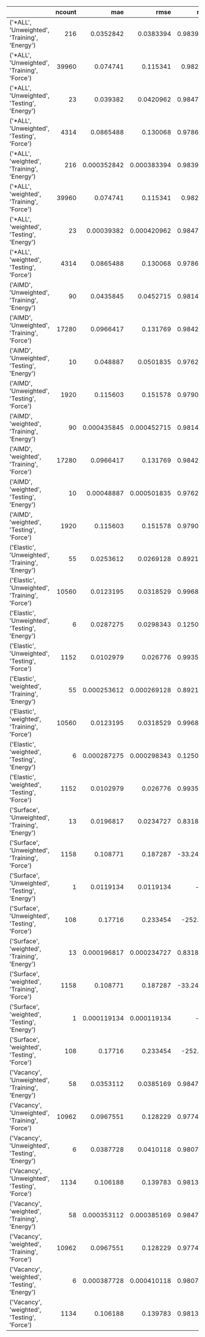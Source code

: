 |                                                 |   ncount |         mae |        rmse |         rsq |
|:------------------------------------------------|---------:|------------:|------------:|------------:|
| ('*ALL', 'Unweighted', 'Training', 'Energy')    |      216 | 0.0352842   | 0.0383394   |    0.983968 |
| ('*ALL', 'Unweighted', 'Training', 'Force')     |    39960 | 0.074741    | 0.115341    |    0.98253  |
| ('*ALL', 'Unweighted', 'Testing', 'Energy')     |       23 | 0.039382    | 0.0420962   |    0.984712 |
| ('*ALL', 'Unweighted', 'Testing', 'Force')      |     4314 | 0.0865488   | 0.130068    |    0.978625 |
| ('*ALL', 'weighted', 'Training', 'Energy')      |      216 | 0.000352842 | 0.000383394 |    0.983968 |
| ('*ALL', 'weighted', 'Training', 'Force')       |    39960 | 0.074741    | 0.115341    |    0.98253  |
| ('*ALL', 'weighted', 'Testing', 'Energy')       |       23 | 0.00039382  | 0.000420962 |    0.984712 |
| ('*ALL', 'weighted', 'Testing', 'Force')        |     4314 | 0.0865488   | 0.130068    |    0.978625 |
| ('AIMD', 'Unweighted', 'Training', 'Energy')    |       90 | 0.0435845   | 0.0452715   |    0.981463 |
| ('AIMD', 'Unweighted', 'Training', 'Force')     |    17280 | 0.0966417   | 0.131769    |    0.984251 |
| ('AIMD', 'Unweighted', 'Testing', 'Energy')     |       10 | 0.048887    | 0.0501835   |    0.976271 |
| ('AIMD', 'Unweighted', 'Testing', 'Force')      |     1920 | 0.115603    | 0.151578    |    0.979002 |
| ('AIMD', 'weighted', 'Training', 'Energy')      |       90 | 0.000435845 | 0.000452715 |    0.981463 |
| ('AIMD', 'weighted', 'Training', 'Force')       |    17280 | 0.0966417   | 0.131769    |    0.984251 |
| ('AIMD', 'weighted', 'Testing', 'Energy')       |       10 | 0.00048887  | 0.000501835 |    0.976271 |
| ('AIMD', 'weighted', 'Testing', 'Force')        |     1920 | 0.115603    | 0.151578    |    0.979002 |
| ('Elastic', 'Unweighted', 'Training', 'Energy') |       55 | 0.0253612   | 0.0269128   |    0.892172 |
| ('Elastic', 'Unweighted', 'Training', 'Force')  |    10560 | 0.0123195   | 0.0318529   |    0.996822 |
| ('Elastic', 'Unweighted', 'Testing', 'Energy')  |        6 | 0.0287275   | 0.0298343   |    0.125035 |
| ('Elastic', 'Unweighted', 'Testing', 'Force')   |     1152 | 0.0102979   | 0.026776    |    0.993506 |
| ('Elastic', 'weighted', 'Training', 'Energy')   |       55 | 0.000253612 | 0.000269128 |    0.892172 |
| ('Elastic', 'weighted', 'Training', 'Force')    |    10560 | 0.0123195   | 0.0318529   |    0.996822 |
| ('Elastic', 'weighted', 'Testing', 'Energy')    |        6 | 0.000287275 | 0.000298343 |    0.125035 |
| ('Elastic', 'weighted', 'Testing', 'Force')     |     1152 | 0.0102979   | 0.026776    |    0.993506 |
| ('Surface', 'Unweighted', 'Training', 'Energy') |       13 | 0.0196817   | 0.0234727   |    0.831898 |
| ('Surface', 'Unweighted', 'Training', 'Force')  |     1158 | 0.108771    | 0.187287    |  -33.2429   |
| ('Surface', 'Unweighted', 'Testing', 'Energy')  |        1 | 0.0119134   | 0.0119134   | -inf        |
| ('Surface', 'Unweighted', 'Testing', 'Force')   |      108 | 0.17716     | 0.233454    | -252.03     |
| ('Surface', 'weighted', 'Training', 'Energy')   |       13 | 0.000196817 | 0.000234727 |    0.831898 |
| ('Surface', 'weighted', 'Training', 'Force')    |     1158 | 0.108771    | 0.187287    |  -33.2429   |
| ('Surface', 'weighted', 'Testing', 'Energy')    |        1 | 0.000119134 | 0.000119134 | -inf        |
| ('Surface', 'weighted', 'Testing', 'Force')     |      108 | 0.17716     | 0.233454    | -252.03     |
| ('Vacancy', 'Unweighted', 'Training', 'Energy') |       58 | 0.0353112   | 0.0385169   |    0.984755 |
| ('Vacancy', 'Unweighted', 'Training', 'Force')  |    10962 | 0.0967551   | 0.128229    |    0.977486 |
| ('Vacancy', 'Unweighted', 'Testing', 'Energy')  |        6 | 0.0387728   | 0.0410118   |    0.980736 |
| ('Vacancy', 'Unweighted', 'Testing', 'Force')   |     1134 | 0.106188    | 0.139783    |    0.981322 |
| ('Vacancy', 'weighted', 'Training', 'Energy')   |       58 | 0.000353112 | 0.000385169 |    0.984755 |
| ('Vacancy', 'weighted', 'Training', 'Force')    |    10962 | 0.0967551   | 0.128229    |    0.977486 |
| ('Vacancy', 'weighted', 'Testing', 'Energy')    |        6 | 0.000387728 | 0.000410118 |    0.980736 |
| ('Vacancy', 'weighted', 'Testing', 'Force')     |     1134 | 0.106188    | 0.139783    |    0.981322 |